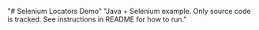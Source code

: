 "# Selenium Locators Demo" 
"Java + Selenium example. Only source code is tracked. See instructions in README for how to run." 
